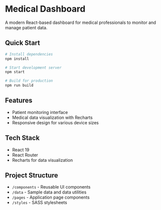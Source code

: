 # Medical Dashboard

A modern React-based dashboard for medical professionals to monitor and manage patient data.

## Quick Start

```bash
# Install dependencies
npm install

# Start development server
npm start

# Build for production
npm run build
```

## Features

- Patient monitoring interface
- Medical data visualization with Recharts
- Responsive design for various device sizes

## Tech Stack

- React 19
- React Router
- Recharts for data visualization

## Project Structure

- `/components` - Reusable UI components
- `/data` - Sample data and data utilities
- `/pages` - Application page components
- `/styles` - SASS stylesheets
